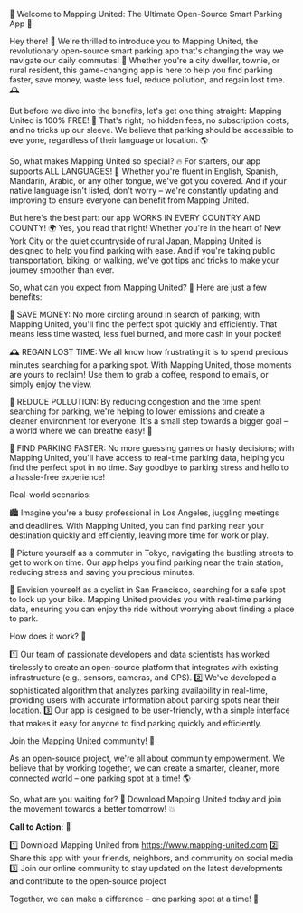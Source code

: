 🚀 Welcome to Mapping United: The Ultimate Open-Source Smart Parking App 🚀

Hey there! 👋 We're thrilled to introduce you to Mapping United, the revolutionary open-source smart parking app that's changing the way we navigate our daily commutes! 💨 Whether you're a city dweller, townie, or rural resident, this game-changing app is here to help you find parking faster, save money, waste less fuel, reduce pollution, and regain lost time. 🕰️

But before we dive into the benefits, let's get one thing straight: Mapping United is 100% FREE! 💸 That's right; no hidden fees, no subscription costs, and no tricks up our sleeve. We believe that parking should be accessible to everyone, regardless of their language or location. 🌎

So, what makes Mapping United so special? 🔥 For starters, our app supports ALL LANGUAGES! 👀 Whether you're fluent in English, Spanish, Mandarin, Arabic, or any other tongue, we've got you covered. And if your native language isn't listed, don't worry – we're constantly updating and improving to ensure everyone can benefit from Mapping United.

But here's the best part: our app WORKS IN EVERY COUNTRY AND COUNTY! 🌍 Yes, you read that right! Whether you're in the heart of New York City or the quiet countryside of rural Japan, Mapping United is designed to help you find parking with ease. And if you're taking public transportation, biking, or walking, we've got tips and tricks to make your journey smoother than ever.

So, what can you expect from Mapping United? 🤔 Here are just a few benefits:

💸 SAVE MONEY: No more circling around in search of parking; with Mapping United, you'll find the perfect spot quickly and efficiently. That means less time wasted, less fuel burned, and more cash in your pocket!

🕰️ REGAIN LOST TIME: We all know how frustrating it is to spend precious minutes searching for a parking spot. With Mapping United, those moments are yours to reclaim! Use them to grab a coffee, respond to emails, or simply enjoy the view.

💨 REDUCE POLLUTION: By reducing congestion and the time spent searching for parking, we're helping to lower emissions and create a cleaner environment for everyone. It's a small step towards a bigger goal – a world where we can breathe easy! 🌟

🚗 FIND PARKING FASTER: No more guessing games or hasty decisions; with Mapping United, you'll have access to real-time parking data, helping you find the perfect spot in no time. Say goodbye to parking stress and hello to a hassle-free experience!

Real-world scenarios:

🏙️ Imagine you're a busy professional in Los Angeles, juggling meetings and deadlines. With Mapping United, you can find parking near your destination quickly and efficiently, leaving more time for work or play.

🚂 Picture yourself as a commuter in Tokyo, navigating the bustling streets to get to work on time. Our app helps you find parking near the train station, reducing stress and saving you precious minutes.

🌳 Envision yourself as a cyclist in San Francisco, searching for a safe spot to lock up your bike. Mapping United provides you with real-time parking data, ensuring you can enjoy the ride without worrying about finding a place to park.

How does it work? 🤔

1️⃣ Our team of passionate developers and data scientists has worked tirelessly to create an open-source platform that integrates with existing infrastructure (e.g., sensors, cameras, and GPS).
2️⃣ We've developed a sophisticated algorithm that analyzes parking availability in real-time, providing users with accurate information about parking spots near their location.
3️⃣ Our app is designed to be user-friendly, with a simple interface that makes it easy for anyone to find parking quickly and efficiently.

Join the Mapping United community! 👫

As an open-source project, we're all about community empowerment. We believe that by working together, we can create a smarter, cleaner, more connected world – one parking spot at a time! 🌎

So, what are you waiting for? 🤔 Download Mapping United today and join the movement towards a better tomorrow! 💥

**Call to Action:** 📲

1️⃣ Download Mapping United from https://www.mapping-united.com
2️⃣ Share this app with your friends, neighbors, and community on social media
3️⃣ Join our online community to stay updated on the latest developments and contribute to the open-source project

Together, we can make a difference – one parking spot at a time! 🌟